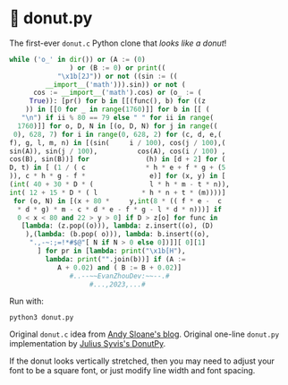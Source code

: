# 🍩 donut.py
The first-ever `donut.c` Python clone that *looks like a donut*!

```python
while ('o_' in dir()) or (A := (0)
               ) or (B := 0) or print((                           
            "\x1b[2J")) or not ((sin := ((                        
         __import__('math'))).sin)) or not (                     
      cos := __import__('math').cos) or (o_ := (                   
     True)): [pr() for b in [[(func(), b) for ((z                 
    )) in [[0 for _ in range(1760)]] for b in [[ (                
   "\n") if ii % 80 == 79 else " " for ii in range(               
  1760)]] for o, D, N in [(o, D, N) for j in range((              
 0), 628, 7) for i in range(0, 628, 2) for (c, d, e,(             
f), g, l, m, n) in [(sin(     i / 100), cos(j / 100),(             
sin(A)), sin(j / 100),          cos(A), cos(i / 100) ,            
cos(B), sin(B))] for              (h) in [d + 2] for (            
D, t) in [ (1 / ( c               * h * e + f * g + (5
)), c * h * g - f *                e)] for (x, y) in [            
(int( 40 + 30 * D * (              l * h * m - t * n)),            
int( 12 + 15 * D * ( l           * h * n + t * (m))))]            
 for (o, N) in [(x + 80 *     y,int(8 * (( f * e -  c              
  * d * g) * m - c * d * e - f * g - l * d * n)))] if             
  0 < x < 80 and 22 > y > 0] if D > z[o] for func in              
   [lambda: (z.pop((o))), lambda: z.insert((o), (D)                
    ),(lambda: (b.pop( o))), lambda: b.insert((o),                 
     ".,-~:;=!*#$@"[ N if N > 0 else 0])]][ 0][1]                 
       ] for pr in [lambda: print("\x1b[H"),                    
         lambda: print("".join(b))] if (A :=
            A + 0.02) and ( B := B + 0.02)]                        
               #..--~~EvanZhouDev:~~--.#                           
                    #...,2023,...#
```

Run with:
```
python3 donut.py
```

Original `donut.c` idea from [Andy Sloane's blog](https://www.a1k0n.net/2011/07/20/donut-math.html).
Original one-line `donut.py` implementation by [Julius Syvis's DonutPy](https://github.com/Julius-Syvis/DonutPy).

If the donut looks vertically stretched, then you may need to adjust your font to be a square font, or just modify line width and font spacing.